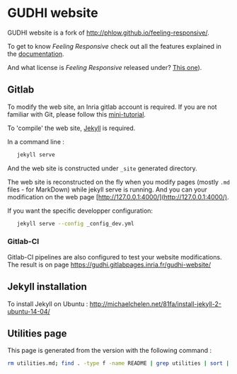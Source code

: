 # GUDHI website

GUDHI website is a fork of <http://phlow.github.io/feeling-responsive/>.

To get to know *Feeling Responsive* check out all the features explained in the [documentation](http://phlow.github.io/feeling-responsive/documentation/).

And what license is *Feeling Responsive* released under? [This one](https://github.com/Phlow/feeling-responsive/blob/gh-pages/LICENSE)).

## Gitlab
To modify the web site, an Inria gitlab account is required. If you are not familiar with Git, please follow this [mini-tutorial](http://rogerdudler.github.io/git-guide/).

To 'compile' the web site, [Jekyll](https://jekyllrb.com/docs/installation/) is required.

In a command line :
```bash
   jekyll serve
```

And the web site is constructed under `_site` generated directory.

The web site is reconstructed on the fly when you modify pages (mostly `.md` files - for MarkDown) while jekyll serve is running.
And you can your modification on the web page [http://127.0.0.1:4000/](http://127.0.0.1:4000/).

If you want the specific developper configuration:
```bash
   jekyll serve --config _config_dev.yml
```

### Gitlab-CI

Gitlab-CI pipelines are also configured to test your website modifications.
The result is on page https://gudhi.gitlabpages.inria.fr/gudhi-website/

## Jekyll installation
To install Jekyll on Ubuntu : <http://michaelchelen.net/81fa/install-jekyll-2-ubuntu-14-04/>

## Utilities page
This page is generated from the version with the following command :
```bash
rm utilities.md; find . -type f -name README | grep utilities | sort | xargs cat -- >> utilities.md
```
